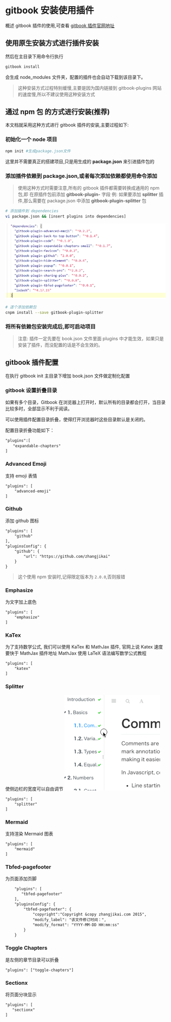 # gitbook 安装使用插件

概述 gitbook 插件的使用,可查看 [gitbook 插件官网地址](https://plugins.gitbook.com/)

## 使用原生安装方式进行插件安装

然后在主目录下用命令行执行

```sh
gitbook install
```

会生成 node_modules 文件夹，配置的插件也会自动下载到该目录下。

> 这种安装方式过程特别缓慢,主要是因为国内链接到 gitbook-plugins 网站的速度慢,所以不建议使用这种安装方式

## 通过 **npm 包** 的方式进行安装(推荐)

本文档就采用这种方式进行 gitbook 插件的安装,主要过程如下:

### 初始化一个 node 项目

  ```sh
  npm init #生成package.json文件
  ```

  这里并不需要真正的搭建项目,只是用生成的 **package.json** 来引进插件包的

### 添加插件依赖到 **package.json**,或者每次添加依赖都使用命令添加

> 使用这种方式时需要注意,所有的 gitbook 插件都需要转换成通用的 npm 包,即
> 在原插件包前添加 **gitbook-plugin-** 字段
> 例: 如果要添加 **splitter** 插件,那么需要在 package.json 中添加 **gitbook-plugin-splitter** 包

```sh
# 添加插件到 dependencies
vi package.json && [insert plugins into dependencies]
```

![](assets/markdown-img-paste-20191218111257899.png)

```sh
# 逐个添加依赖包
cnpm install --save gitbook-plugin-splitter
```

### 将所有依赖包安装完成后,即可启动项目

> 注意:
> 插件一定先要在 book.json 文件里面 plugins 中才能生效，如果只是安装了插件，而没配置的话是不会生效的。

## gitbook 插件配置

在执行 gitbook init 主目录下增加 book.json 文件做定制化配置

### gitbook 设置折叠目录

如果有多个目录，Gitbook 在浏览器上打开时，默认所有的目录都会打开，当目录比较多时，全部显示不利于阅读。

可以使用插件配置目录折叠，使得打开浏览器时这些目录默认是关闭的。

配置目录折叠功能如下：

    "plugins":[
    　　"expandable-chapters"
    ]

### Advanced Emoji

支持 emoji 表情

    "plugins": [
        "advanced-emoji"
    ]

### Github

添加 github 图标

    "plugins": [
        "github"
    ],
    "pluginsConfig": {
        "github": {
            "url": "https://github.com/zhangjikai"
        }
    }

> 这个使用 npm 安装时,记得限定版本为 `2.0.0`,否则报错

### Emphasize

为文字加上底色

    "plugins": [
        "emphasize"
    ]

### KaTex

为了支持数学公式, 我们可以使用 KaTex 和 MathJax 插件, 官网上说 Katex 速度要快于 MathJax
插件地址
MathJax 使用 LaTeX 语法编写数学公式教程

    "plugins": [
        "katex"
    ]

### Splitter

使侧边栏的宽度可以自由调节
![](assets/markdown-img-paste-20190624154350537.png)

    "plugins": [
        "splitter"
    ]

### Mermaid

支持渲染 Mermaid 图表

    "plugins": [
        "mermaid"
    ]

### Tbfed-pagefooter

为页面添加页脚

        "plugins": [
           "tbfed-pagefooter"
        ],
        "pluginsConfig": {
            "tbfed-pagefooter": {
                "copyright":"Copyright &copy zhangjikai.com 2015",
                "modify_label": "该文件修订时间：",
                "modify_format": "YYYY-MM-DD HH:mm:ss"
            }
        }

### Toggle Chapters

是左侧的章节目录可以折叠

    "plugins": ["toggle-chapters"]

### Sectionx

将页面分块显示

    "plugins": [
       "sectionx"
    ]
